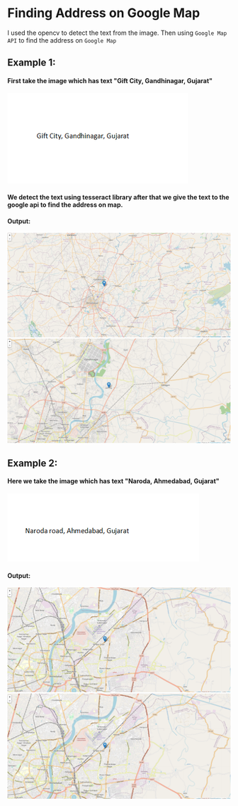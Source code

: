 # Finding Address on Google Map

I used the opencv to detect the text from the image. Then using `Google Map API` to find the address on `Google Map`

## Example 1:
#### First take the image which has text "Gift City, Gandhinagar, Gujarat"
![text](images/1.png)
#### We detect the text using tesseract library after that we give the text to the google api to find the address on map. 
#### Output:
![alt text](images/GiftCity/g1.png)
![alt text](images/GiftCity/g2.png)


## Example 2:
#### Here we take the image which has text "Naroda, Ahmedabad, Gujarat"
![alt text](images/2.png)
#### Output:
![alt text](images/Naroda/n2.png)![alt text](images/Naroda/n2.png)
